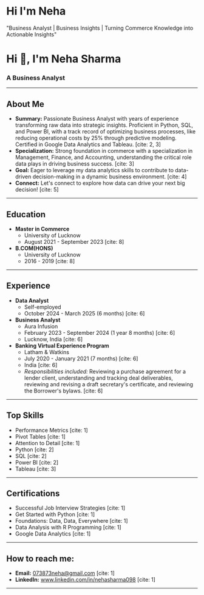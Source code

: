 # Hi I'm Neha
"Business Analyst | Business Insights | Turning Commerce Knowledge into Actionable Insights"
# Hi 👋, I'm Neha Sharma

### A Business Analyst

---

## About Me

* **Summary:** Passionate Business Analyst with years of experience transforming raw data into strategic insights. Proficient in Python, SQL, and Power BI, with a track record of optimizing business processes, like reducing operational costs by 25% through predictive modeling. Certified in Google Data Analytics and Tableau. [cite: 2, 3]
* **Specialization:** Strong foundation in commerce with a specialization in Management, Finance, and Accounting, understanding the critical role data plays in driving business success. [cite: 3]
* **Goal:** Eager to leverage my data analytics skills to contribute to data-driven decision-making in a dynamic business environment. [cite: 4]
* **Connect:** Let's connect to explore how data can drive your next big decision! [cite: 5]

---

## Education

* **Master in Commerce**
    * University of Lucknow
    * August 2021 - September 2023 [cite: 8]
* **B.COM(HONS)**
    * University of Lucknow
    * 2016 - 2019 [cite: 8]

---

## Experience

* **Data Analyst**
    * Self-employed
    * October 2024 - March 2025 (6 months) [cite: 6]
* **Business Analyst**
    * Aura Infusion
    * February 2023 - September 2024 (1 year 8 months) [cite: 6]
    * Lucknow, India [cite: 6]
* **Banking Virtual Experience Program**
    * Latham & Watkins
    * July 2020 - January 2021 (7 months) [cite: 6]
    * India [cite: 6]
    * *Responsibilities included:* Reviewing a purchase agreement for a lender client, understanding and tracking deal deliverables, reviewing and revising a draft secretary's certificate, and reviewing the Borrower's bylaws. [cite: 6]

---

## Top Skills

* Performance Metrics [cite: 1]
* Pivot Tables [cite: 1]
* Attention to Detail [cite: 1]
* Python [cite: 2]
* SQL [cite: 2]
* Power BI [cite: 2]
* Tableau [cite: 3]

---

## Certifications

* Successful Job Interview Strategies [cite: 1]
* Get Started with Python [cite: 1]
* Foundations: Data, Data, Everywhere [cite: 1]
* Data Analysis with R Programming [cite: 1]
* Google Data Analytics [cite: 1]

---

## How to reach me:

* **Email:** 073873neha@gmail.com [cite: 1]
* **LinkedIn:** www.linkedin.com/in/nehasharma098 [cite: 1]

---

